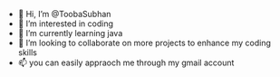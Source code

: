- 👋 Hi, I’m @ToobaSubhan
- 👀 I’m interested in coding
- 🌱 I’m currently learning java
- 💞️ I’m looking to collaborate on more projects to enhance my coding skills
- 📫 you can easily appraoch me through my gmail account
<!---
ToobaSubhan/ToobaSubhan is a ✨ special ✨ repository because its `README.md` (this file) appears on your GitHub profile.
You can click the Preview link to take a look at your changes.
--->
